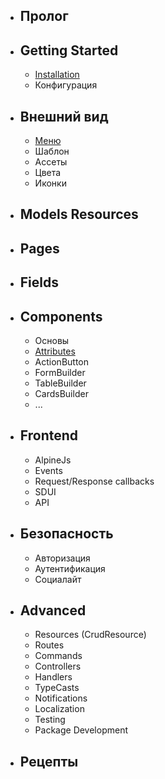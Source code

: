 - ## Пролог
- ## Getting Started
    - [Installation](/docs/{{version}}/installation)
    - Конфигурация
- ## Внешний вид
    - [Меню](/docs/{{version}}/appearance/menu)
    - Шаблон
    - Ассеты
    - Цвета
    - Иконки
- ## Models Resources
- ## Pages
- ## Fields
- ## Components
    - Основы
    - [Attributes](/docs/{{version}}/components/attributes)
    - ActionButton
    - FormBuilder
    - TableBuilder
    - CardsBuilder
    - ...
- ## Frontend
    - AlpineJs
    - Events
    - Request/Response callbacks
    - SDUI
    - API
- ## Безопасность
    - Авторизация
    - Аутентификация
    - Социалайт
- ## Advanced
    - Resources (CrudResource)
    - Routes
    - Commands
    - Controllers
    - Handlers
    - TypeCasts
    - Notifications
    - Localization
    - Testing
    - Package Development
- ## Рецепты
	
